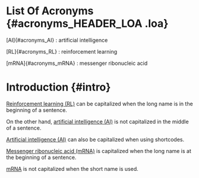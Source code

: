 # List Of Acronyms {#acronyms_HEADER_LOA .loa}

[AI]{#acronyms_AI}
:   artificial intelligence

[RL]{#acronyms_RL}
:   reinforcement learning

[mRNA]{#acronyms_mRNA}
:   messenger ribonucleic acid

# Introduction {#intro}

[Reinforcement learning (RL)](#acronyms_RL) can be capitalized when the long name is in the beginning of a sentence.

On the other hand, [artificial intelligence (AI)](#acronyms_AI) is not capitalized in the middle of a sentence.

[Artificial intelligence (AI)](#acronyms_AI) can also be capitalized when using shortcodes.

[Messenger ribonucleic acid (mRNA)](#acronyms_mRNA) is capitalized when the long name is at the beginning of a sentence.

[mRNA](#acronyms_mRNA) is not capitalized when the short name is used.
